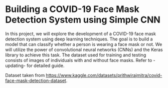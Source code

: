 # Building a COVID-19 Face Mask Detection System using Simple CNN

In this project, we will explore the development of a COVID-19 face mask detection system using deep learning techniques. The goal is to build a model that can classify whether a person is wearing a face mask or not. We will utilize the power of convolutional neural networks (CNNs) and the Keras library to achieve this task. The dataset used for training and testing consists of images of individuals with and without face masks. Refer to -updating- for detailed guide.

Dataset taken from https://www.kaggle.com/datasets/prithwirajmitra/covid-face-mask-detection-dataset. 

